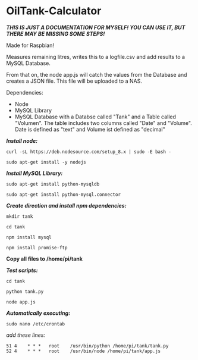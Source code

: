 # OilTank-Calculator

***THIS IS JUST A DOCUMENTATION FOR MYSELF! YOU CAN USE IT, BUT THERE MAY BE MISSING SOME STEPS!***


Made for Raspbian!

Measures remaining litres, writes this to a logfile.csv and add results to a MySQL Database.

From that on, the node app.js will catch the values from the Database and creates a JSON file. This file will be uploaded to a NAS.

Dependencies:

- Node
- MySQL Library
- MySQL Database with a Databse called "Tank" and a Table called "Volumen". The table includes two columns called "Date" and "Volume". Date is defined as "text" and Volume ist defined as "decimal"


***Install node:***

```curl -sL https://deb.nodesource.com/setup_8.x | sudo -E bash -```

```sudo apt-get install -y nodejs```


***Install MySQL Library:***

```sudo apt-get install python-mysqldb```

```sudo apt-get install python-mysql.connector```


***Create direction and install npm dependencies:***

```mkdir tank```

```cd tank```

```npm install mysql```

```npm install promise-ftp```



**Copy all files to /home/pi/tank**

***Test scripts:***

```cd tank```

```python tank.py```

```node app.js```




***Automatically executing:***

```sudo nano /etc/crontab```

*add these lines:*

```
51 4    * * *   root    /usr/bin/python /home/pi/tank/tank.py
52 4    * * *   root    /usr/bin/node /home/pi/tank/app.js
```


